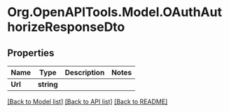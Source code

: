 # Org.OpenAPITools.Model.OAuthAuthorizeResponseDto

## Properties

Name | Type | Description | Notes
------------ | ------------- | ------------- | -------------
**Url** | **string** |  | 

[[Back to Model list]](../../README.md#documentation-for-models) [[Back to API list]](../../README.md#documentation-for-api-endpoints) [[Back to README]](../../README.md)

